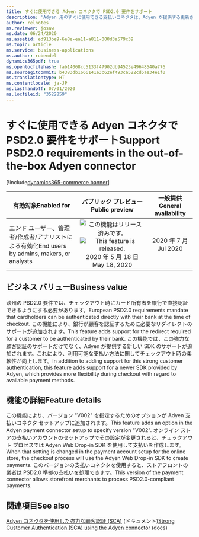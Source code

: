 ```yaml
---
title: すぐに使用できる Adyen コネクタで PSD2.0 要件をサポート
description: 'Adyen 用のすぐに使用できる支払いコネクタは、Adyen が提供する更新された SDK のサポートを取得します。 このバージョンの支払いコネクタでは、PSD2.0 に含まれる強力な顧客認証 (Strong Customer Authentication: SCA) 規定で定められている支払いリダイレクトを含む、PSD2.0 支払い要件のサポートが追加されます。'
author: relnotes
ms.reviewer: josaw
ms.date: 06/24/2020
ms.assetid: ed913be9-6e8e-ea11-a811-000d3a579c39
ms.topic: article
ms.service: business-applications
ms.author: rubendel
dynamics365pdf: true
ms.openlocfilehash: fab14068cc5133f47902db94523e49648540a776
ms.sourcegitcommit: b4383db1666141e3c62ef493ca522cd5ae34e1f0
ms.translationtype: HT
ms.contentlocale: ja-JP
ms.lasthandoff: 07/01/2020
ms.locfileid: "3522859"
---
```

# <a name="support-psd20-requirements-in-the-out-of-the-box-adyen-connector"></a><span data-ttu-id="e2c51-104">すぐに使用できる Adyen コネクタで PSD2.0 要件をサポート</span><span class="sxs-lookup"><span data-stu-id="e2c51-104">Support PSD2.0 requirements in the out-of-the-box Adyen connector</span></span>
[!include[dynamics365-commerce banner](../includes/dynamics365-commerce.md)]

| <span data-ttu-id="e2c51-105">有効対象</span><span class="sxs-lookup"><span data-stu-id="e2c51-105">Enabled for</span></span>    |  <span data-ttu-id="e2c51-106">パブリック プレビュー</span><span class="sxs-lookup"><span data-stu-id="e2c51-106">Public preview</span></span> | <span data-ttu-id="e2c51-107">一般提供</span><span class="sxs-lookup"><span data-stu-id="e2c51-107">General availability</span></span> | 
| ---------- | :----------: |:----------: |
|<span data-ttu-id="e2c51-108">エンド ユーザー、管理者/作成者/アナリストによる有効化</span><span class="sxs-lookup"><span data-stu-id="e2c51-108">End users by admins, makers, or analysts</span></span>|<span data-ttu-id="e2c51-109">![この機能はリリース済みです。](/dynamics365-release-plan/media/green-checkmark.png "この機能はリリース済みです。")</span><span class="sxs-lookup"><span data-stu-id="e2c51-109">![This feature is released.](/dynamics365-release-plan/media/green-checkmark.png "This feature is released.")</span></span> <span data-ttu-id="e2c51-110">2020 年 5 月 18 日</span><span class="sxs-lookup"><span data-stu-id="e2c51-110">May 18, 2020</span></span>| <span data-ttu-id="e2c51-111">2020 年 7 月</span><span class="sxs-lookup"><span data-stu-id="e2c51-111">Jul 2020</span></span>|


## <a name="business-value"></a><span data-ttu-id="e2c51-112">ビジネス バリュー</span><span class="sxs-lookup"><span data-stu-id="e2c51-112">Business value</span></span>
<!-- bv start -->
<span data-ttu-id="e2c51-113">欧州の PSD2.0 要件では、チェックアウト時にカード所有者を銀行で直接認証できるようにする必要があります。</span><span class="sxs-lookup"><span data-stu-id="e2c51-113">European PSD2.0 requirements mandate that cardholders can be authenticated directly with their bank at the time of checkout.</span></span> <span data-ttu-id="e2c51-114">この機能により、銀行が顧客を認証するために必要なリダイレクトのサポートが追加されます。</span><span class="sxs-lookup"><span data-stu-id="e2c51-114">This feature adds support for the redirect required for a customer to be authenticated by their bank.</span></span> <span data-ttu-id="e2c51-115">この機能では、この強力な顧客認証のサポートだけでなく、Adyen が提供する新しい SDK のサポートが追加されます。これにより、利用可能な支払い方法に関してチェックアウト時の柔軟性が向上します。</span><span class="sxs-lookup"><span data-stu-id="e2c51-115">In addition to adding support for this strong customer authentication, this feature adds support for a newer SDK provided by Adyen, which provides more flexibility during checkout with regard to available payment methods.</span></span>
<!-- bv end -->



## <a name="feature-details"></a><span data-ttu-id="e2c51-116">機能の詳細</span><span class="sxs-lookup"><span data-stu-id="e2c51-116">Feature details</span></span>
<!--feature detail start -->
<span data-ttu-id="e2c51-117">この機能により、バージョン "V002" を指定するためのオプションが Adyen 支払いコネクタ セットアップに追加されます。</span><span class="sxs-lookup"><span data-stu-id="e2c51-117">This feature adds an option in the Adyen payment connector setup to specify version "V002".</span></span> <span data-ttu-id="e2c51-118">オンライン ストアの支払いアカウントのセットアップでその設定が変更されると、チェックアウト プロセスでは Adyen Web Drop-in SDK を使用して支払いを作成します。</span><span class="sxs-lookup"><span data-stu-id="e2c51-118">When that setting is changed in the payment account setup for the online store, the checkout process will use the Adyen Web Drop-in SDK to create payments.</span></span> <span data-ttu-id="e2c51-119">このバージョンの支払いコネクタを使用すると、ストアフロントの業者は PSD2.0 準拠の支払いを処理できます。</span><span class="sxs-lookup"><span data-stu-id="e2c51-119">This version of the payment connector allows storefront merchants to process PSD2.0-compliant payments.</span></span>
<!--feature detail end -->










## <a name="see-also"></a><span data-ttu-id="e2c51-120">関連項目</span><span class="sxs-lookup"><span data-stu-id="e2c51-120">See also</span></span>

<!--docs start-->
<span data-ttu-id="e2c51-121">[Adyen コネクタを使用した強力な顧客認証 (SCA)](https://docs.microsoft.com/dynamics365/commerce/adyen_redirect) (ドキュメント)</span><span class="sxs-lookup"><span data-stu-id="e2c51-121">[Strong Customer Authentication (SCA) using the Adyen connector](https://docs.microsoft.com/dynamics365/commerce/adyen_redirect) (docs)</span></span>
<!--docs end-->
